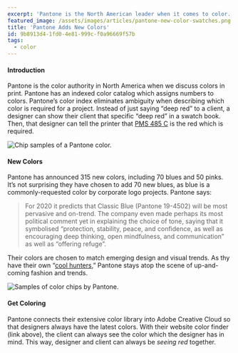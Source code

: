 ```yaml
---
excerpt: 'Pantone is the North American leader when it comes to color. They have added 315 more colors to their indexed color catalog.'
featured_image: /assets/images/articles/pantone-new-color-swatches.png
title: 'Pantone Adds New Colors'
id: 9b8913d4-1fd0-4e81-999c-f0a96669f57b
tags:
  - color
---
```

<h4>Introduction</h4>
<p>Pantone is the color authority in North America when we discuss colors in print. Pantone has an indexed color catalog which assigns numbers to colors. Pantone’s color index eliminates ambiguity when describing which color is required for a project. Instead of just saying “deep red” to a client, a designer can show their client that specific “deep red” in a swatch book. Then, that designer can tell the printer that <a href="https://www.pantone.com/color-finder/485-C" target="_blank" title="See PMS 485 C at Pantone website.">PMS 485 C</a> is the red which is required.
</p>
<p><img src="/assets/images/articles/pantone-485.png" alt="Chip samples of a Pantone color."><br>
</p>
<h4>New Colors</h4>
<p>Pantone has announced 315 new colors, including 70 blues and 50 pinks. It’s not surprising they have chosen to add 70 new blues, as blue is a commonly-requested color by corporate logo projects. Pantone says:
</p>
<blockquote>For 2020 it predicts that Classic Blue (Pantone 19-4502) will be most pervasive and on-trend. The company even made perhaps its most political comment yet in explaining the choice of tone, saying that it symbolised “protection, stability, peace, and confidence, as well as encouraging deep thinking, open mindfulness, and communication” as well as “offering refuge”.
</blockquote>
<p>Their colors are chosen to match emerging design and visual trends. As thy have their own “<a href="https://en.wikipedia.org/wiki/Coolhunting" target="_blank">cool hunters</a>,” Pantone stays atop the scene of up-and-coming fashion and trends.
</p>
<p><img src="/assets/images/articles/pantone-news-colors.png" alt="Samples of color chips by Pantone."><br>
</p>
<h4>Get Coloring</h4>
<p>Pantone connects their extensive color library into Adobe Creative Cloud so that designers always have the latest colors. With their website color finder (link above), the client can always see the color which the designer has in mind. This way, designer and client can always be <em>seeing red</em> together.
</p>